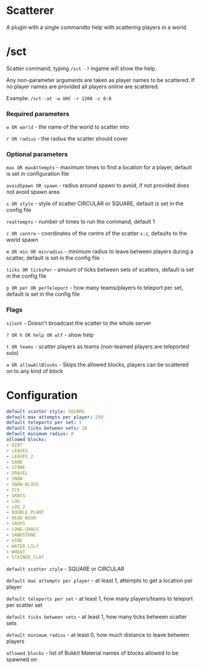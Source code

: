 Scatterer
=========

A plugin with a single commandto help with scattering players in a world

# /sct

Scatter command, typing `/sct -?` ingame will show the help.

Any non-parameter arguments are taken as player names to be scattered. If no player names are provided all players online
are scattered.

Example: `/sct -at -w UHC -r 1200 -c 0:0`

### Required parameters

`w OR world` - the name of the world to scatter into

`r OR radius` - the radius the scatter should cover

### Optional parameters

`max OR maxAttempts` - maximum times to find a location for a player, default is set in configuration file

`avoidSpawn OR spawn` - radius around spawn to avoid, if not provided does not avoid spawn area

`s OR style` - style of scatter CIRCULAR or SQUARE, default is set in the config file

`reattempts` - number of times to run the command, default 1

`c OR centre` - coordinates of the centre of the scatter `x:z`, defaults to the world spawn

`m OR min OR minradius` - minimum radius to leave between players during a scatter, default is set in the config file

`ticks OR ticksPer` - amount of ticks between sets of scatters, default is set in the config file

`p OR per OR perTeleport` - how many teams/players to teleport per set, default is set in the config file

### Flags

`silent` - Doesn't broadcast the scatter to the whole server

`? OR h OR help OR wtf` - show help

`t OR teams` - scatter players as teams (non-teamed players are teleported solo)

`a OR allowAllBlocks` - Skips the allowed blocks, players can be scattered on to any kind of block

# Configuration

```yaml
default scatter style: SQUARE
default max attempts per player: 250
default teleports per set: 5
default ticks between sets: 20
default minimum radius: 0
allowed blocks:
- DIRT
- LEAVES
- LEAVES_2
- SAND
- STONE
- GRAVEL
- SNOW
- SNOW_BLOCK
- ICE
- GRASS
- LOG
- LOG_2
- DOUBLE_PLANT
- DEAD_BUSH
- CROPS
- LONG_GRASS
- SANDSTONE
- VINE
- WATER_LILY
- WHEAT
- STAINED_CLAY
```

`default scatter style` - SQUARE or CIRCULAR

`default max attempts per player` - at least 1, attempts to get a location per player

`default teleports per set` - at least 1, how many players/teams to teleport per scatter set

`default ticks between sets` - at least 1, how many ticks between scatter sets

`default minimum radius` - at least 0, how much distance to leave between players

`allowed blocks` - list of Bukkit Material names of blocks allowed to be spawned on